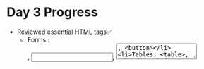 # Day 3 Progress

- Reviewed essential HTML tags✅
  - Forms : <form>, <input>, <textarea>, <button>
  - Tables: <table>, <thead>, <tbody>, <tr>, <th>, <td>
